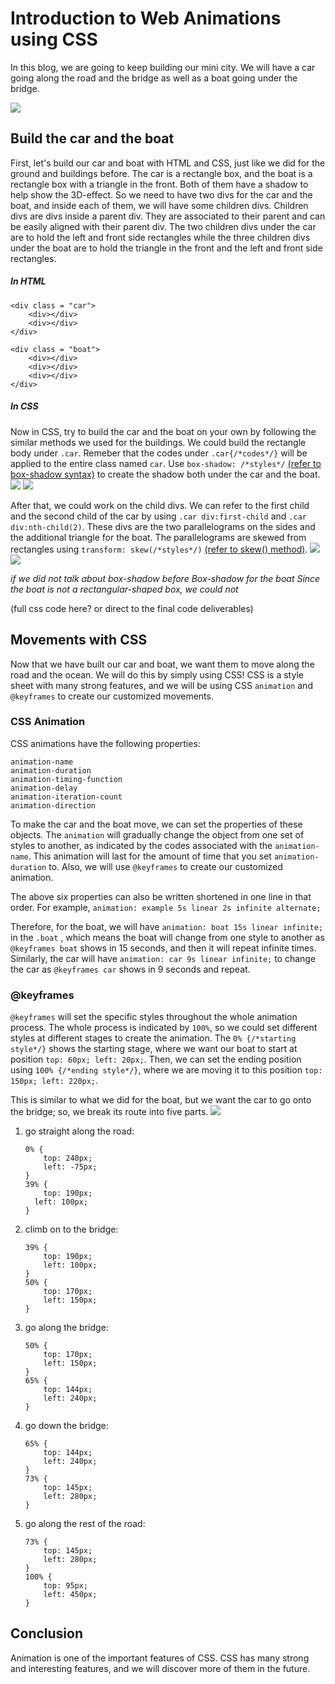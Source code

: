 # Introduction to Web Animations using CSS

In this blog, we are going to keep building our mini city. We will have a car going along the road and the bridge as well as a boat going under the bridge.

![](https://i.imgur.com/9FFPgkl.gif)



## Build the car and the boat

First, let's build our car and boat with HTML and CSS, just like we did for the ground and buildings before.
The car is a rectangle box, and the boat is a rectangle box with a triangle in the front. Both of them have a shadow to help show the 3D-effect.
So we need to have two divs for the car and the boat, and inside each of them, we will have some children divs. Children divs are divs inside a parent div. They are associated to their parent and can be easily aligned with their parent div. The two children divs under the car are to hold the left and front side rectangles while the three children divs under the boat are to hold the triangle in the front and the left and front side rectangles.

##### In HTML
```
<div class = "car">
    <div></div>
    <div></div>
</div>
    
<div class = "boat">
    <div></div>
    <div></div>
    <div></div>
</div>
```

##### In CSS
Now in CSS, try to build the car and the boat on your own by following the similar methods we used for the buildings.
We could build the rectangle body under `.car`. Remeber that the codes under `.car{/*codes*/}` will be applied to the entire class named `car`. Use `box-shadow: /*styles*/` [(refer to box-shadow syntax)](https://www.w3schools.com/cssref/css3_pr_box-shadow.asp) to create the shadow both under the car and the boat.
![](https://i.imgur.com/HRqlOB3.png)  ![](https://i.imgur.com/iHeoG1y.png)


After that, we could work on the child divs. We can refer to the first child and the second child of the car by using `.car div:first-child` and `.car div:nth-child(2)`. These divs are the two parallelograms on the sides and the additional triangle for the boat. The parallelograms are skewed from rectangles using `transform: skew(/*styles*/)` [(refer to skew() method)](https://www.w3schools.com/css/css3_2dtransforms.asp).
![](https://i.imgur.com/u8mhDsM.png)![](https://i.imgur.com/3Uu1ORO.png)


*if we did not talk about box-shadow before
Box-shadow for the boat
Since the boat is not a rectangular-shaped box, we could not*

(full css code here? or direct to the final code deliverables)


## Movements with CSS
Now that we have built our car and boat, we want them to move along the road and the ocean. We will do this by simply using CSS!
CSS is a style sheet with many strong features, and we will be using CSS `animation` and `@keyframes` to create our customized movements.

### CSS Animation
CSS animations have the following properties:
```
animation-name
animation-duration
animation-timing-function
animation-delay
animation-iteration-count
animation-direction
```
To make the car and the boat move, we can set the properties of these objects. The `animation` will gradually change the object from one set of styles to another, as indicated by the codes associated with the `animation-name`. This animation will last for the amount of time that you set `animation-duration` to. Also, we will use `@keyframes` to create our customized animation.

The above six properties can also be written shortened in one line in that order. For example,    `animation: example 5s linear 2s infinite alternate;`

Therefore, for the boat, we will have 
`animation: boat 15s linear infinite;` in the `.boat` , which means the boat will change from one style to another as `@keyframes boat` shows in 15 seconds, and then it will repeat infinite times.
Similarly, the car will have `animation: car 9s linear infinite;` to change the car as `@keyframes car` shows in 9 seconds and repeat.

### @keyframes
`@keyframes` will set the specific styles throughout the whole animation process. The whole process is indicated by `100%`, so we could set different styles at different stages to create the animation. The `0% {/*starting style*/}` shows the starting stage, where we want our boat to start at position `top: 60px; left: 20px;`. Then, we can set the ending position using `100% {/*ending style*/}`, where we are moving it to this position `top: 150px; left: 220px;`.



This is similar to what we did for the boat, but we want the car to go onto the bridge; so, we break its route into five parts.
![](https://i.imgur.com/3EtTnGI.gif)

1. go straight along the road: 

    ```
    0% {
        top: 240px;
        left: -75px;
    }
    39% {
        top: 190px;
      left: 100px;
    }
    ```
2. climb on to the bridge:

    ```
    39% {
        top: 190px;
        left: 100px;
    }
    50% {
    	top: 170px;
        left: 150px;
    }
    ```
3. go along the bridge:

    ```
    50% {
        top: 170px;
        left: 150px;
    }
    65% {
    	top: 144px;
        left: 240px;
    }
    ```
4. go down the bridge:
   
    ```
    65% {
        top: 144px;
        left: 240px;
    }
    73% {
        top: 145px;
        left: 280px;
    }
    ```
5. go along the rest of the road: 
    ```
    73% {
        top: 145px;
        left: 280px;
    }
    100% {
        top: 95px;
        left: 450px;
    }
    ```
    
## Conclusion
Animation is one of the important features of CSS. CSS has many strong and interesting features, and we will discover more of them in the future.
